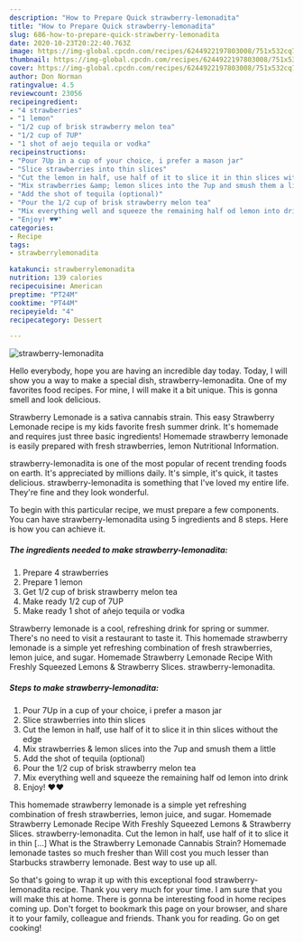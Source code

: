 ```yaml
---
description: "How to Prepare Quick strawberry-lemonadita"
title: "How to Prepare Quick strawberry-lemonadita"
slug: 686-how-to-prepare-quick-strawberry-lemonadita
date: 2020-10-23T20:22:40.763Z
image: https://img-global.cpcdn.com/recipes/6244922197803008/751x532cq70/strawberry-lemonadita-recipe-main-photo.jpg
thumbnail: https://img-global.cpcdn.com/recipes/6244922197803008/751x532cq70/strawberry-lemonadita-recipe-main-photo.jpg
cover: https://img-global.cpcdn.com/recipes/6244922197803008/751x532cq70/strawberry-lemonadita-recipe-main-photo.jpg
author: Don Norman
ratingvalue: 4.5
reviewcount: 23056
recipeingredient:
- "4 strawberries"
- "1 lemon"
- "1/2 cup of brisk strawberry melon tea"
- "1/2 cup of 7UP"
- "1 shot of aejo tequila or vodka"
recipeinstructions:
- "Pour 7Up in a cup of your choice, i prefer a mason jar"
- "Slice strawberries into thin slices"
- "Cut the lemon in half, use half of it to slice it in thin slices without the edge"
- "Mix strawberries &amp; lemon slices into the 7up and smush them a little"
- "Add the shot of tequila (optional)"
- "Pour the 1/2 cup of brisk strawberry melon tea"
- "Mix everything well and squeeze the remaining half od lemon into drink"
- "Enjoy! ♥♥"
categories:
- Recipe
tags:
- strawberrylemonadita

katakunci: strawberrylemonadita 
nutrition: 139 calories
recipecuisine: American
preptime: "PT24M"
cooktime: "PT44M"
recipeyield: "4"
recipecategory: Dessert

---
```



![strawberry-lemonadita](https://img-global.cpcdn.com/recipes/6244922197803008/751x532cq70/strawberry-lemonadita-recipe-main-photo.jpg)

Hello everybody, hope you are having an incredible day today. Today, I will show you a way to make a special dish, strawberry-lemonadita. One of my favorites food recipes. For mine, I will make it a bit unique. This is gonna smell and look delicious.

Strawberry Lemonade is a sativa cannabis strain. This easy Strawberry Lemonade recipe is my kids favorite fresh summer drink. It&#39;s homemade and requires just three basic ingredients! Homemade strawberry lemonade is easily prepared with fresh strawberries, lemon Nutritional Information.

strawberry-lemonadita is one of the most popular of recent trending foods on earth. It's appreciated by millions daily. It's simple, it's quick, it tastes delicious. strawberry-lemonadita is something that I've loved my entire life. They're fine and they look wonderful.


To begin with this particular recipe, we must prepare a few components. You can have strawberry-lemonadita using 5 ingredients and 8 steps. Here is how you can achieve it.

<!--inarticleads1-->

##### The ingredients needed to make strawberry-lemonadita:

1. Prepare 4 strawberries
1. Prepare 1 lemon
1. Get 1/2 cup of brisk strawberry melon tea
1. Make ready 1/2 cup of 7UP
1. Make ready 1 shot of añejo tequila or vodka


Strawberry lemonade is a cool, refreshing drink for spring or summer. There&#39;s no need to visit a restaurant to taste it. This homemade strawberry lemonade is a simple yet refreshing combination of fresh strawberries, lemon juice, and sugar. Homemade Strawberry Lemonade Recipe With Freshly Squeezed Lemons &amp; Strawberry Slices. strawberry-lemonadita. 

<!--inarticleads2-->

##### Steps to make strawberry-lemonadita:

1. Pour 7Up in a cup of your choice, i prefer a mason jar
1. Slice strawberries into thin slices
1. Cut the lemon in half, use half of it to slice it in thin slices without the edge
1. Mix strawberries &amp; lemon slices into the 7up and smush them a little
1. Add the shot of tequila (optional)
1. Pour the 1/2 cup of brisk strawberry melon tea
1. Mix everything well and squeeze the remaining half od lemon into drink
1. Enjoy! ♥♥


This homemade strawberry lemonade is a simple yet refreshing combination of fresh strawberries, lemon juice, and sugar. Homemade Strawberry Lemonade Recipe With Freshly Squeezed Lemons &amp; Strawberry Slices. strawberry-lemonadita. Cut the lemon in half, use half of it to slice it in thin […] What is the Strawberry Lemonade Cannabis Strain? Homemade lemonade tastes so much fresher than Will cost you much lesser than Starbucks strawberry lemonade. Best way to use up all. 

So that's going to wrap it up with this exceptional food strawberry-lemonadita recipe. Thank you very much for your time. I am sure that you will make this at home. There is gonna be interesting food in home recipes coming up. Don't forget to bookmark this page on your browser, and share it to your family, colleague and friends. Thank you for reading. Go on get cooking!
